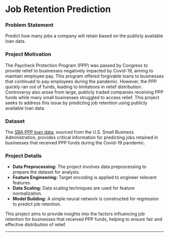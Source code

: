 # Job Retention Prediction

### Problem Statement
Predict how many jobs a company will retain based on the publicly available loan data.

### Project Motivation
The Paycheck Protection Program (PPP) was passed by Congress to provide relief to businesses negatively impacted by Covid-19, aiming to maintain employee pay. This program offered forgivable loans to businesses that continued to pay employees during the pandemic. However, the PPP quickly ran out of funds, leading to limitations in relief distribution. Controversy also arose from large, publicly traded companies receiving PPP funds while many small businesses struggled to access relief. This project seeks to address this issue by predicting job retention using publicly available loan data.

### Dataset

The [SBA PPP loan data](https://www.sba.gov/funding-programs/loans/covid-19-relief-options/paycheck-protection-program/ppp-data), sourced from the U.S. Small Business Administration, provides critical information for predicting jobs retained in businesses that received PPP funds during the Covid-19 pandemic.

### Project Details
- **Data Preprocessing:** The project involves data preprocessing to prepare the dataset for analysis.
- **Feature Engineering:** Target encoding is applied to engineer relevant features.
- **Data Scaling:** Data scaling techniques are used for feature normalization.
- **Model Building:** A simple neural network is constructed for regression to predict job retention.

This project aims to provide insights into the factors influencing job retention for businesses that received PPP funds, helping to ensure fair and effective distribution of relief.

---

